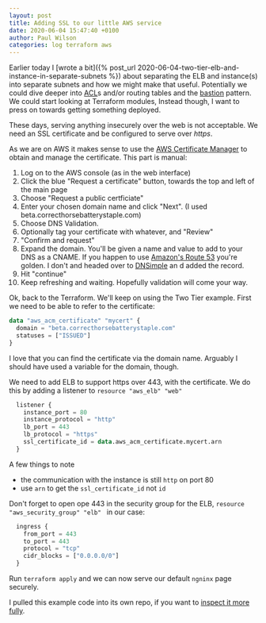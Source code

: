 ```yaml
---
layout: post
title: Adding SSL to our little AWS service
date: 2020-06-04 15:47:40 +0100
author: Paul Wilson
categories: log terraform aws
---
```


Earlier today I [wrote a bit]({% post_url 2020-06-04-two-tier-elb-and-instance-in-separate-subnets %}) about separating the ELB and instance(s) into separate subnets and how we might make that useful. Potentially we could dive deeper into [ACL](https://docs.aws.amazon.com/AmazonS3/latest/dev/S3_ACLs_UsingACLs.html)s and/or routing tables and the [bastion](https://docs.aws.amazon.com/quickstart/latest/linux-bastion/architecture.html) pattern. We could start looking at Terraform modules,   Instead though, I want to press on towards getting something deployed.

These days, serving anything insecurely over the web is not acceptable. We need an SSL certificate and be configured to serve over _https_.

As we are on AWS it makes sense to use the [AWS Certificate Manager](https://docs.aws.amazon.com/acm/latest/userguide/acm-overview.html) to obtain and manage the certificate. This part is manual:

1. Log on to the AWS console (as in the web interface)
1. Click the blue "Request a certificate" button, towards the top and left of the main page
1. Choose "Request a public certficiate"
1. Enter your chosen domain name and click "Next". (I used beta.correcthorsebatterystaple.com)
1. Choose DNS Validation.
1. Optionally tag your certificate with whatever, and "Review"
1. "Confirm and request"
1. Expand the domain. You'll be given a name and value to add to your DNS as a CNAME. If you happen to use [Amazon's Route 53](https://aws.amazon.com/route53/) you're golden. I don't and headed over to [DNSimple](https://dnsimple.com) an d added the record.
1. Hit "continue"
1. Keep refreshing and waiting. Hopefully validation will come your way.

Ok, back to the Terraform. We'll keep on using the Two Tier example. First we need to be able to refer to the certificate:

```terraform
data "aws_acm_certificate" "mycert" {
  domain = "beta.correcthorsebatterystaple.com"
  statuses = ["ISSUED"]
}
```

I love that you can find the certificate via the domain name. Arguably I should have used a variable for the domain, though.


We need to add ELB to support https over 443, with the certificate. We do this by adding a listener to `resource "aws_elb" "web"`

```terraform
  listener {
    instance_port = 80
    instance_protocol = "http"
    lb_port = 443
    lb_protocol = "https"
    ssl_certificate_id = data.aws_acm_certificate.mycert.arn
  }
```

A few things to note
* the communication with the instance is still `http` on port 80
* use `arn` to get the `ssl_certificate_id` not `id`

Don't forget to open ope 443 in the security group for the ELB, `resource "aws_security_group" "elb" ` in our case:


```terraform
  ingress {
    from_port = 443
    to_port = 443
    protocol = "tcp"
    cidr_blocks = ["0.0.0.0/0"]
  }
```

Run `terraform apply` and we can now serve our default `ngninx` page securely.

I pulled this example code into its own repo, if you want to [inspect it more fully](https://github.com/paulanthonywilson/examples-from-terraform-provider-aws/blob/4114b2258693580e0708223ae2ecf5a456c181cf/two-tier/main.tf).